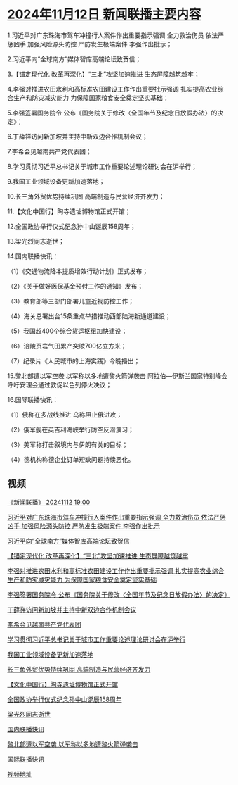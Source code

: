 # [2024年11月12日 新闻联播主要内容](https://tv.cctv.com/lm/xwlb/day/20241112.shtml)

1.习近平对广东珠海市驾车冲撞行人案件作出重要指示强调 全力救治伤员 依法严惩凶手 加强风险源头防控 严防发生极端案件 李强作出批示；

2.习近平向“全球南方”媒体智库高端论坛致贺信；

3.【锚定现代化 改革再深化】“三北”攻坚加速推进 生态屏障越筑越牢；

4.李强对推进农田水利和高标准农田建设工作作出重要批示强调 扎实提高农业综合生产和防灾减灾能力 为保障国家粮食安全奠定坚实基础；

5.李强签署国务院令 公布《国务院关于修改〈全国年节及纪念日放假办法〉的决定》；

6.丁薛祥访问新加坡并主持中新双边合作机制会议；

7.李希会见越南共产党代表团；

8.学习贯彻习近平总书记关于城市工作重要论述理论研讨会在沪举行；

9.我国工业领域设备更新加速落地；

10.长三角外贸优势持续巩固 高端制造与民营经济齐发力；

11.【文化中国行】陶寺遗址博物馆正式开馆；

12.全国政协举行仪式纪念孙中山诞辰158周年；

13.梁光烈同志逝世；

14.国内联播快讯：

（1）《交通物流降本提质增效行动计划》正式发布；

（2）《关于做好医保基金预付工作的通知》发布；

（3）教育部等三部门部署儿童近视防控工作；

（4）海关总署出台15条重点举措推动西部陆海新通道建设；

（5）我国超400个综合货运枢纽加快建设；

（6）涪陵页岩气田累产突破700亿立方米；

（7）纪录片《人民城市的上海实践》今晚播出；

15.黎北部遭以军空袭 以军称以多地遭黎火箭弹袭击 阿拉伯—伊斯兰国家特别峰会呼吁安理会通过敦促以色列停火决议；

16.国际联播快讯：

（1）俄称在多战线推进 乌称阻止俄进攻；

（2）俄军舰在英吉利海峡举行防空反潜演习；

（3）美军称打击叙境内与伊朗有关的目标；

（4）德机构称德企业订单短缺问题持续恶化。

## 视频

[《新闻联播》 20241112 19:00](https://tv.cctv.com/2024/11/12/VIDE4GkUAkdVvIrTKqT2w8SU241112.shtml)

[习近平对广东珠海市驾车冲撞行人案件作出重要指示强调 全力救治伤员 依法严惩凶手 加强风险源头防控 严防发生极端案件 李强作出批示](https://tv.cctv.com/2024/11/12/VIDE0TkTn14jJ75RRUPZQMtH241112.shtml)

[习近平向“全球南方”媒体智库高端论坛致贺信](https://tv.cctv.com/2024/11/12/VIDEdmEtyl8DTgAYGSxqbtJ7241112.shtml)

[【锚定现代化 改革再深化】“三北”攻坚加速推进 生态屏障越筑越牢](https://tv.cctv.com/2024/11/12/VIDEkjyABGcyk8YrL6sUlkML241112.shtml)

[李强对推进农田水利和高标准农田建设工作作出重要批示强调 扎实提高农业综合生产和防灾减灾能力 为保障国家粮食安全奠定坚实基础](https://tv.cctv.com/2024/11/12/VIDE0eYmQ6BsArG3nqgU3vxL241112.shtml)

[李强签署国务院令 公布《国务院关于修改〈全国年节及纪念日放假办法〉的决定》](https://tv.cctv.com/2024/11/12/VIDEQOM37HLW4rhX3vdh6Vpv241112.shtml)

[丁薛祥访问新加坡并主持中新双边合作机制会议](https://tv.cctv.com/2024/11/12/VIDE6WHTd3oMx9q5YrUQnJW2241112.shtml)

[李希会见越南共产党代表团](https://tv.cctv.com/2024/11/12/VIDEq6Lp10glCcziFA1U6MVC241112.shtml)

[学习贯彻习近平总书记关于城市工作重要论述理论研讨会在沪举行](https://tv.cctv.com/2024/11/12/VIDEAVN8FFuON7tK1mwy7VwE241112.shtml)

[我国工业领域设备更新加速落地](https://tv.cctv.com/2024/11/12/VIDEqSMypc6422Ca9CJ2AjFT241112.shtml)

[长三角外贸优势持续巩固 高端制造与民营经济齐发力](https://tv.cctv.com/2024/11/12/VIDEXIpXJNWeutm034DOljeh241112.shtml)

[【文化中国行】陶寺遗址博物馆正式开馆](https://tv.cctv.com/2024/11/12/VIDEuqQ7W6dUnEUC9eEwrUKG241112.shtml)

[全国政协举行仪式纪念孙中山诞辰158周年](https://tv.cctv.com/2024/11/12/VIDEjyW3OouQaH6de7E4SBj4241112.shtml)

[梁光烈同志逝世](https://tv.cctv.com/2024/11/12/VIDEqFsYfcj65uVhc5U9ADY6241112.shtml)

[国内联播快讯](https://tv.cctv.com/2024/11/12/VIDEhRIfAcvdZGDWYvL0b2PQ241112.shtml)

[黎北部遭以军空袭 以军称以多地遭黎火箭弹袭击](https://tv.cctv.com/2024/11/12/VIDEjmbqlHanSoUTASTh5yRd241112.shtml)

[国际联播快讯](https://tv.cctv.com/2024/11/12/VIDEH0YYBEUgLKD02nD3JZV8241112.shtml)

[视频地址](https://tv.cctv.com/lm/xwlb/day/20241112.shtml) 

